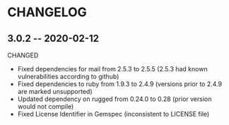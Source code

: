 # CHANGELOG

## 3.0.2  --  2020-02-12

CHANGED

- Fixed dependencies for mail from 2.5.3 to 2.5.5 
  (2.5.3 had known vulnerabilities according to github)
- Fixed dependencies to ruby from 1.9.3 to 2.4.9 
  (versions prior to 2.4.9 are marked unsupported)
- Updated dependency on rugged from 0.24.0 to 0.28 
  (prior version would not compile)
- Fixed License Identifier in Gemspec (inconsistent to LICENSE file)

